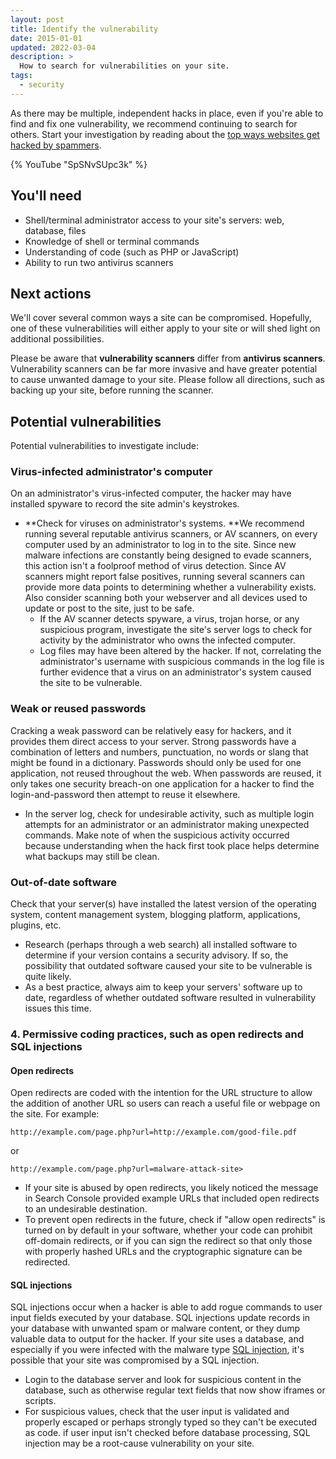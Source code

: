 ```yaml
---
layout: post
title: Identify the vulnerability
date: 2015-01-01
updated: 2022-03-04
description: >
  How to search for vulnerabilities on your site.
tags:
  - security
---
```


As there may be multiple, independent hacks in place, even if you're able to
find and fix one vulnerability, we recommend continuing to search for others.
Start your investigation by reading about the [top ways websites get hacked
by spammers](/secure/top-ways-sites-get-hacked-by-spammers/).

{% YouTube "SpSNvSUpc3k" %}

## You'll need

* Shell/terminal administrator access to your site's servers: web, database,
  files
* Knowledge of shell or terminal commands
* Understanding of code (such as PHP or JavaScript)
* Ability to run two antivirus scanners

## Next actions

We'll cover several common ways a site can be compromised. Hopefully, one of
these vulnerabilities will either apply to your site or will shed light on
additional possibilities.

Please be aware that **vulnerability scanners** differ from
**antivirus scanners**. Vulnerability scanners can be far more invasive and
have greater potential to cause unwanted damage to your site. Please follow
all directions, such as backing up your site, before running the scanner.

## Potential vulnerabilities

Potential vulnerabilities to investigate include:

### Virus-infected administrator's computer

On an administrator's virus-infected computer, the hacker may have installed
spyware to record the site admin's keystrokes.

* **Check for viruses on administrator's systems. **We recommend running
  several reputable antivirus scanners, or AV scanners, on every computer
  used by an administrator to log in to the site. Since new malware infections
  are constantly being designed to evade scanners, this action isn't a
  foolproof method of virus detection. Since AV scanners might report false
  positives, running several scanners can provide more data points to
  determining whether a vulnerability exists. Also consider scanning both your
  webserver and all devices used to update or post to the site, just to be safe.
    * If the AV scanner detects spyware, a virus, trojan horse, or any
      suspicious program, investigate the site's server logs to check for
      activity by the administrator who owns the infected computer.
    * Log files may have been altered by the hacker. If not, correlating the
      administrator's username with suspicious commands in the log file is
      further evidence that a virus on an administrator's system caused the
      site to be vulnerable.

### Weak or reused passwords

Cracking a weak password can be relatively easy for hackers, and it provides
them direct access to your server. Strong passwords have a combination of
letters and numbers, punctuation, no words or slang that might be found in a
dictionary. Passwords should only be used for one application, not reused
throughout the web. When passwords are reused, it only takes one security
breach-on one application for a hacker to find the login-and-password then
attempt to reuse it elsewhere.

* In the server log, check for undesirable activity, such as multiple login
  attempts for an administrator or an administrator making unexpected commands.
  Make note of when the suspicious activity occurred because understanding when
  the hack first took place helps determine what backups may still be clean.

### Out-of-date software

Check that your server(s) have installed the latest version of the operating
system, content management system, blogging platform, applications, plugins,
etc.

* Research (perhaps through a web search) all installed software to determine
  if your version contains a security advisory. If so, the possibility that
  outdated software caused your site to be vulnerable is quite likely.
* As a best practice, always aim to keep your servers' software up to date,
  regardless of whether outdated software resulted in vulnerability issues this time.

### 4. Permissive coding practices, such as open redirects and SQL injections

#### Open redirects

Open redirects are coded with the intention for the URL structure to allow
the addition of another URL so users can reach a useful file or webpage on the
site. For example:

`http://example.com/page.php?url=http://example.com/good-file.pdf`

or

`http://example.com/page.php?url=malware-attack-site>`

* If your site is abused by open redirects, you likely noticed the message
  in Search Console provided example URLs that included open redirects to an
  undesirable destination.
* To prevent open redirects in the future, check if "allow open redirects"
  is turned on by default in your software, whether your code can prohibit
  off-domain redirects, or if you can sign the redirect so that only those
  with properly hashed URLs and the cryptographic signature can be redirected.

#### SQL injections

SQL injections occur when a hacker is able to add rogue commands to user input
fields executed by your database. SQL injections update records in your
database with unwanted spam or malware content, or they dump valuable data
to output for the hacker. If your site uses a database, and especially if
you were infected with the malware type
[SQL injection](https://www.support.google.com/webmasters/answer/3024309),
it's possible that your site was compromised by a SQL injection.

* Login to the database server and look for suspicious content in the
  database, such as otherwise regular text fields that now show iframes or
  scripts.
* For suspicious values, check that the user input is validated and properly
  escaped or perhaps strongly typed so they can't be executed as code. if
  user input isn't checked before database processing, SQL injection may be
  a root-cause vulnerability on your site.
